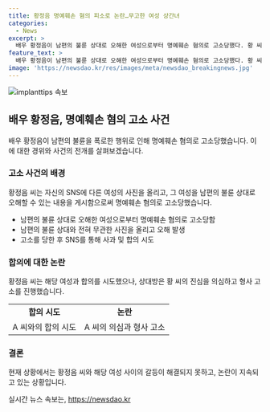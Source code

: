 ```yaml
---
title: 황정음 명예훼손 혐의 피소로 논란…무고한 여성 상간녀
categories:
  - News
excerpt: >
  배우 황정음이 남편의 불륜 상대로 오해한 여성으로부터 명예훼손 혐의로 고소당했다. 황 씨는 SNS에 불륜 상대로 오해된 사진을 올려 논란이 됐으나, 후에 사과와 합의를 시도했지만 여성은 황 씨의 진심을 의심한다고 주장하며 형사 고소를 진행했다. 황정음의 논란에 대한 최근 상황.
feature_text: >
  배우 황정음이 남편의 불륜 상대로 오해한 여성으로부터 명예훼손 혐의로 고소당했다. 황 씨는 SNS에 불륜 상대로 오해된 사진을 올려 논란이 됐으나, 후에 사과와 합의를 시도했지만 여성은 황 씨의 진심을 의심한다고 주장하며 형사 고소를 진행했다. 황정음의 논란에 대한 최근 상황.
image: 'https://newsdao.kr/res/images/meta/newsdao_breakingnews.jpg'
---
```


<p><img src="https://newsdao.kr/res/images/meta/newsdao_breakingnews.jpg" alt="implanttips 속보" /></p>

<h2 data-ke-size="size26">배우 황정음, 명예훼손 혐의 고소 사건</h2>

<p data-ke-size="size16">배우 황정음이 남편의 불륜을 폭로한 행위로 인해 명예훼손 혐의로 고소당했습니다. 이에 대한 경위와 사건의 전개를 살펴보겠습니다.</p>

<h3>고소 사건의 배경</h3>

<p data-ke-size="size16">황정음 씨는 자신의 SNS에 다른 여성의 사진을 올리고, 그 여성을 남편의 불륜 상대로 오해할 수 있는 내용을 게시함으로써 명예훼손 혐의로 고소당했습니다.</p>

<ul>
  <li>남편의 불륜 상대로 오해한 여성으로부터 명예훼손 혐의로 고소당함</li>
  <li>남편의 불륜 상대와 전혀 무관한 사진을 올리고 오해 발생</li>
  <li>고소를 당한 후 SNS를 통해 사과 및 합의 시도</li>
</ul>

<h3>합의에 대한 논란</h3>

<p data-ke-size="size16">황정음 씨는 해당 여성과 합의를 시도했으나, 상대방은 황 씨의 진심을 의심하고 형사 고소를 진행했습니다.</p>

<table>
  <tr>
    <td style="text-align: center; height: 17px;"><b>합의 시도</b></td>
    <td style="text-align: center; height: 17px;"><b>논란</b></td>
  </tr>
  <tr>
    <td style="text-align: center; height: 17px;">A 씨와의 합의 시도</td>
    <td style="text-align: center; height: 17px;">A 씨의 의심과 형사 고소</td>
  </tr>
</table>

<h3>결론</h3>

<p data-ke-size="size16">현재 상황에서는 황정음 씨와 해당 여성 사이의 갈등이 해결되지 못하고, 논란이 지속되고 있는 상황입니다.</p>
실시간 뉴스 속보는, <a href="https://newsdao.kr" rel="dofollow">https://newsdao.kr</a>


